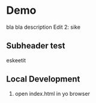 # Demo

bla bla description
Edit 2: sike

## Subheader test
eskeetit

## Local Development

1. open index.html in yo browser 